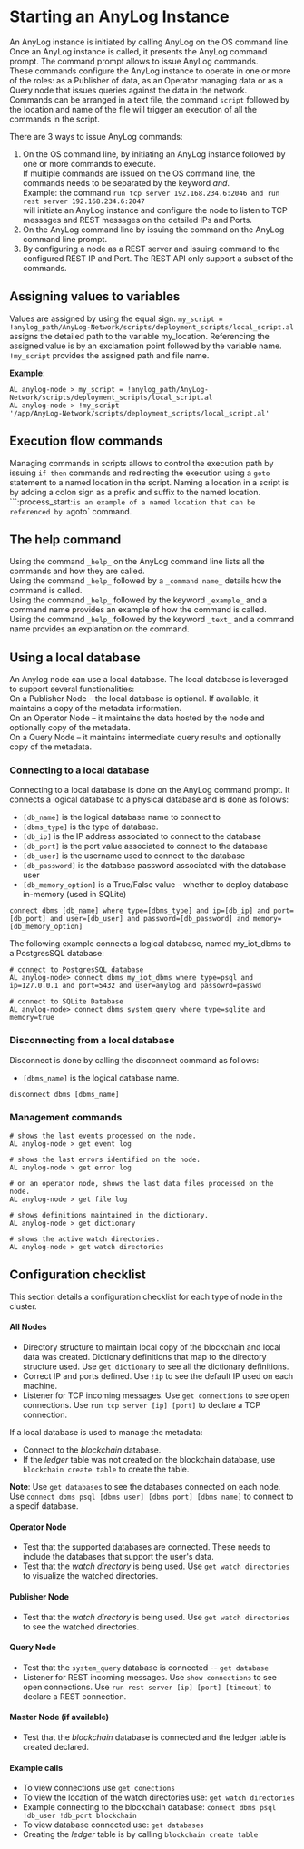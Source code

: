 # Starting an AnyLog Instance

An AnyLog instance is initiated by calling AnyLog on the OS command line.  
Once an AnyLog instance is called, it presents the AnyLog command prompt. The command prompt allows to issue AnyLog commands.    
These commands configure the AnyLog instance to operate in one or more of the roles: as a Publisher of data, as an Operator managing data or as a Query node that issues queries against the data in the network.    
Commands can be arranged in a text file, the command `script` followed by the location and name of the file will trigger an execution of all the commands in the script.  

There are 3 ways to issue AnyLog commands:    

1)	On the OS command line, by initiating an AnyLog instance followed by one or more commands to execute.  
If multiple commands are issued on the OS command line, the commands needs to be separated by the keyword _and_.  
Example: the command `run tcp server 192.168.234.6:2046 and run rest server 192.168.234.6:2047`   
will initiate an AnyLog instance and configure the node to listen to TCP messages and REST messages on the detailed IPs and Ports.     
2)	On the AnyLog command line by issuing the command on the AnyLog command line prompt.  
3)	By configuring a node as a REST server and issuing command to the configured REST IP and Port. The REST API only support a subset of the commands.

## Assigning values to variables
Values are assigned by using the equal sign. `my_script = !anylog_path/AnyLog-Network/scripts/deployment_scripts/local_script.al` 
assigns the detailed path to the variable my_location. Referencing the assigned value is by an exclamation point followed 
by the variable name. `!my_script` provides the assigned path and file name.  

**Example**: 
```anylog
AL anylog-node > my_script = !anylog_path/AnyLog-Network/scripts/deployment_scripts/local_script.al 
AL anylog-node > !my_script 
'/app/AnyLog-Network/scripts/deployment_scripts/local_script.al' 
```

## Execution flow commands
Managing commands in scripts allows to control the execution path by issuing `if then` commands and redirecting the execution using a `goto` statement to a named location in the script.
Naming a location in a script  is by adding a colon sign as a prefix and suffix to the named location.  
```:process_start:` is an example of a named location that can be referenced by a `goto` command.
  
## The help command
Using the command `_help_` on the AnyLog command line lists all the commands and how they are called.  
Using the command `_help_` followed by a `_command name_` details how the command is called.  
Using the command `_help_` followed by the keyword `_example_` and a command name provides an example of how the command is called.  
Using the command `_help_` followed by the keyword `_text_` and a command name provides an explanation on the command.  

## Using a local database
An Anylog node can use a local database. The local database is leveraged to support several functionalities:  
On a Publisher Node – the local database is optional. If available, it maintains a copy of the metadata information.  
On an Operator Node – it maintains the data hosted by the node and optionally copy of the metadata.  
On a Query Node – it maintains intermediate query results and optionally copy of the metadata.  

### Connecting to a local database
Connecting to a local database is done on the AnyLog command prompt. It connects a logical database to a physical database and is done as follows:
  * `[db_name]` is the logical database name to connect to 
  * `[dbms_type]` is the type of database.  
  * `[db_ip]` is the IP address associated to connect to the database
  * `[db_port]` is the port value associated to connect to the database
  * `[db_user]` is the username used to connect to the database 
  * `[db_password]` is the database password associated with the database user
  * `[db_memory_option]` is a True/False value - whether to deploy database in-memory (used in SQLite)
  
```anylog 
connect dbms [db_name] where type=[dbms_type] and ip=[db_ip] and port=[db_port] and user=[db_user] and password=[db_password] and memory=[db_memory_option]
```

The following example connects a logical database, named my_iot_dbms to a PostgresSQL database:
```anylog
# connect to PostgresSQL database 
AL anylog-node> connect dbms my_iot_dbms where type=psql and ip=127.0.0.1 and port=5432 and user=anylog and passowrd=passwd

# connect to SQLite Database 
AL anylog-node> connect dbms system_query where type=sqlite and memory=true 
```

### Disconnecting from a local database
Disconnect is done by calling the disconnect command as follows:
 * `[dbms_name]` is the logical database name.
```anylog 
disconnect dbms [dbms_name]
``` 

### Management commands
```anylog
# shows the last events processed on the node.
AL anylog-node > get event log 

# shows the last errors identified on the node.
AL anylog-node > get error log

# on an operator node, shows the last data files processed on the node.
AL anylog-node > get file log  

# shows definitions maintained in the dictionary.
AL anylog-node > get dictionary

# shows the active watch directories.
AL anylog-node > get watch directories
```

## Configuration checklist

This section details a configuration checklist for each type of node in the cluster.
  
#### All Nodes

* Directory structure to maintain local copy of the blockchain and local data was created.
 Dictionary definitions that map to the directory structure used. Use `get dictionary` to see all the dictionary definitions.
* Correct IP and ports defined. Use `!ip` to see the default IP used on each machine.
* Listener for TCP incoming messages. Use `get connections` to see open connections. Use `run tcp server [ip] [port]` to declare a TCP connection.


If a local database is used to manage the metadata:
* Connect to the _blockchain_ database.
* If the _ledger_ table was not created on the blockchain database, use `blockchain create table` to create the table.  

**Note**:
Use `get databases` to see the databases connected on each node.  
Use `connect dbms psql [dbms user] [dbms port] [dbms name]` to connect to a specif database.

#### Operator Node

* Test that the supported databases are connected. These needs to include the databases that support the user's data.
* Test that the _watch directory_ is being used. Use `get watch directories` to visualize the watched directories. 

#### Publisher Node

* Test that the _watch directory_ is being used. Use `get watch directories` to see the watched directories. 

#### Query Node

* Test that the `system_query` database is connected -- `get database`
* Listener for REST incoming messages. Use `show connections` to see open connections. Use `run rest server [ip] [port] [timeout]` to declare a REST connection.

#### Master Node (if available)

* Test that the _blockchain_ database is connected and the ledger table is created declared.  

#### Example calls
* To view connections use `get conections` 
* To view the location of the watch directories use: `get watch directories`
* Example connecting to the blockchain database: `connect dbms psql !db_user !db_port blockchain`
* To view database connected use: `get databases`
* Creating the _ledger_ table is by calling `blockchain create table`

